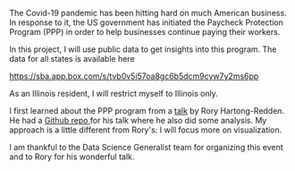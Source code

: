 The Covid-19 pandemic has been hitting hard on much American business. In response to it, the US government has initiated the Paycheck Protection Program (PPP) in order to help businesses continue paying their workers. 

In this project, I will use public data to get insights into this program. The data for all states is available here

https://sba.app.box.com/s/tvb0v5i57oa8gc6b5dcm9cyw7y2ms6pp

As an Illinois resident, I will restrict myself to Illinois only. 

I first learned about the PPP program from a <a href="https://www.meetup.com/PyDataChi/events/271789356"> talk</a> by Rory Hartong-Redden. He  had a <a href="https://github.com/roryhr/data_science_generalist"> Github repo </a> for his talk where he also did some analysis. My approach is a little different from Rory's: I will focus more on visualization. 

I am thankful to the Data Science Generalist team for organizing this event and to Rory for his wonderful talk.  
